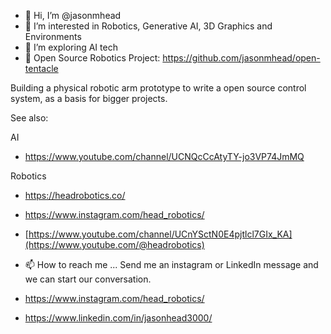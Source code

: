 - 👋 Hi, I’m @jasonmhead
- 👀 I’m interested in Robotics, Generative AI, 3D Graphics and Environments 
- 🌱 I’m exploring AI tech
- 💞️ Open Source Robotics Project: https://github.com/jasonmhead/open-tentacle

Building a physical robotic arm prototype to write a open source control system, as a basis for bigger projects.

See also: 

AI
- https://www.youtube.com/channel/UCNQcCcAtyTY-jo3VP74JmMQ

Robotics
 - https://headrobotics.co/
 - https://www.instagram.com/head_robotics/
 - [https://www.youtube.com/channel/UCnYSctN0E4pjtlcl7GIx_KA](https://www.youtube.com/@headrobotics)

- 📫 How to reach me ...
Send me an instagram or LinkedIn message and we can start our conversation.
 - https://www.instagram.com/head_robotics/
 - https://www.linkedin.com/in/jasonhead3000/
